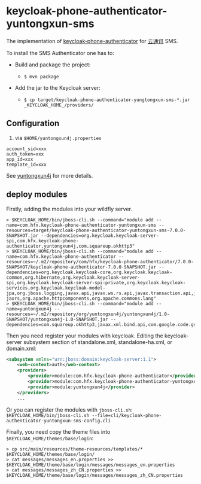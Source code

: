 # keycloak-phone-authenticator-yuntongxun-sms

The implementation of [keycloak-phone-authenticator](https://github.com/FX-HAO/keycloak-phone-authenticator) for 
[云通讯](http://www.yuntongxun.com/doc.html) SMS.

To install the SMS Authenticator one has to:

* Build and package the project:
  * `$ mvn package`

* Add the jar to the Keycloak server:
  * `$ cp target/keycloak-phone-authenticator-yungtongxun-sms-*.jar _KEYCLOAK_HOME_/providers/`

## Configuration

1. via `$HOME/yuntongxun4j.properties`  

```
account_sid=xxx
auth_token=xxx
app_id=xxx
template_id=xxx
```

See [yuntongxun4j](https://github.com/FX-HAO/yuntongxun4j) for more details.

## deploy modules

Firstly, adding the modules into your wildfly server.

```
> $KEYCLOAK_HOME/bin/jboss-cli.sh --command="module add --name=com.hfx.keycloak-phone-authenticator-yuntongxun-sms --resources=target/keycloak-phone-authenticator-yuntongxun-sms-7.0.0-SNAPSHOT.jar --dependencies=org.keycloak.keycloak-server-spi,com.hfx.keycloak-phone-authenticator,yuntongxun4j,com.squareup.okhttp3"
> $KEYCLOAK_HOME/bin/jboss-cli.sh --command="module add --name=com.hfx.keycloak-phone-authenticator --resources=~/.m2/repository/com/hfx/keycloak-phone-authenticator/7.0.0-SNAPSHOT/keycloak-phone-authenticator-7.0.0-SNAPSHOT.jar --dependencies=org.keycloak.keycloak-core,org.keycloak.keycloak-common,org.hibernate,org.keycloak.keycloak-server-spi,org.keycloak.keycloak-server-spi-private,org.keycloak.keycloak-services,org.keycloak.keycloak-model-jpa,org.jboss.logging,javax.api,javax.ws.rs.api,javax.transaction.api,javax.persistence.api,org.jboss.resteasy.resteasy-jaxrs,org.apache.httpcomponents,org.apache.commons.lang"
> $KEYCLOAK_HOME/bin/jboss-cli.sh --command="module add --name=yuntongxun4j --resources=~/.m2/repository/org/yuntongxun4j/yuntongxun4j/1.0-SNAPSHOT/yuntongxun4j-1.0-SNAPSHOT.jar --dependencies=com.squareup.okhttp3,javax.xml.bind.api,com.google.code.gson"
```

Then you need register your modules with keycloak. Editing the keycloak-server subsystem section of standalone.xml, standalone-ha.xml, or domain.xml:

```xml
<subsystem xmlns="urn:jboss:domain:keycloak-server:1.1">
    <web-context>auth</web-context>
    <providers>
        <provider>module:com.hfx.keycloak-phone-authenticator</provider>
        <provider>module:com.hfx.keycloak-phone-authenticator-yuntongxun-sms</provider>
        <provider>module:yuntongxun4j</provider>
    </providers>
    ...
```

Or you can register the modules with `jboss-cli.sh`: `$KEYCLOAK_HOME/bin/jboss-cli.sh --file=cli/keycloak-phone-authenticator-yuntongxun-sms-config.cli `

Finally, you need copy the theme files into `$KEYCLOAK_HOME/themes/base/login`:
```
> cp src/main/resources/theme-resources/templates/* $KEYCLOAK_HOME/themes/base/login/
> cat messages/messages_en.properties >> $KEYCLOAK_HOME/theme/base/login/messages/messages_en.properties
> cat messages/messages_zh_CN.properties >> $KEYCLOAK_HOME/theme/base/login/messages/messages_zh_CN.properties
```
